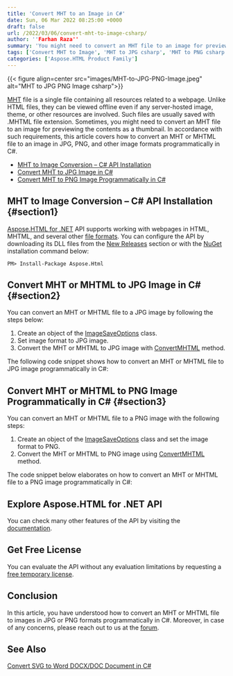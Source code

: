```yaml
---
title: 'Convert MHT to an Image in C#'
date: Sun, 06 Mar 2022 08:25:00 +0000
draft: false
url: /2022/03/06/convert-mht-to-image-csharp/
author: ''Farhan Raza''
summary: 'You might need to convert an MHT file to an image for previewing the contents as a thumbnail. In accordance with such requirements, this article covers how to **convert an MHT or MHTML file to an image in JPG, PNG, and other image formats programmatically in C#.**'
tags: ['Convert MHT to Image', 'MHT to JPG csharp', 'MHT to PNG csharp']
categories: ['Aspose.HTML Product Family']
---
```




{{< figure align=center src="images/MHT-to-JPG-PNG-Image.jpeg" alt="MHT to JPG PNG Image csharp">}}


[MHT][1] file is a single file containing all resources related to a webpage. Unlike HTML files, they can be viewed offline even if any server-hosted image, theme, or other resources are involved. Such files are usually saved with .MHTML file extension. Sometimes, you might need to convert an MHT file to an image for previewing the contents as a thumbnail. In accordance with such requirements, this article covers how to convert an MHT or MHTML file to an image in JPG, PNG, and other image formats programmatically in C#.

*   [MHT to Image Conversion – C# API Installation][2]
*   [Convert MHT to JPG Image in C#][3]
*   [Convert MHT to PNG Image Programmatically in C#][4]

## MHT to Image Conversion – C# API Installation {#section1}

[Aspose.HTML for .NET][5] API supports working with webpages in HTML, MHTML, and several other [file formats][6]. You can configure the API by downloading its DLL files from the [New Releases][7] section or with the [NuGet][8] installation command below:

```
PM> Install-Package Aspose.Html
```

## Convert MHT or MHTML to JPG Image in C# {#section2}

You can convert an MHT or MHTML file to a JPG image by following the steps below:

1.  Create an object of the [ImageSaveOptions][9] class.
2.  Set image format to JPG image.
3.  Convert the MHT or MHTML to JPG image with [ConvertMHTML][10] method.

The following code snippet shows how to convert an MHT or MHTML file to JPG image programmatically in C#:



## Convert MHT or MHTML to PNG Image Programmatically in C# {#section3}

You can convert an MHT or MHTML file to a PNG image with the following steps:

1.  Create an object of the [ImageSaveOptions][11] class and set the image format to PNG.
2.  Convert the MHT or MHTML to PNG image using [ConvertMHTML][12] method.

The code snippet below elaborates on how to convert an MHT or MHTML file to a PNG image programmatically in C#:



## Explore Aspose.HTML for .NET API

You can check many other features of the API by visiting the [documentation][13].

## Get Free License

You can evaluate the API without any evaluation limitations by requesting a [free temporary license][14].

## Conclusion

In this article, you have understood how to convert an MHT or MHTML file to images in JPG or PNG formats programmatically in C#. Moreover, in case of any concerns, please reach out to us at the [forum][15].

## See Also

[Convert SVG to Word DOCX/DOC Document in C#][16]




[1]: https://docs.fileformat.com/web/mht/
[2]: #section1
[3]: #section2
[4]: #section3
[5]: https://products.aspose.com/html/net/
[6]: https://docs.aspose.com/html/net/getting-started/supported-file-formats/
[7]: https://downloads.aspose.com/html/net
[8]: https://www.nuget.org/packages/Aspose.Html/
[9]: https://apireference.aspose.com/html/net/aspose.html.saving/imagesaveoptions
[10]: https://apireference.aspose.com/html/net/aspose.html.converters/converter/methods/convertmhtml/index
[11]: https://apireference.aspose.com/html/net/aspose.html.saving/imagesaveoptions
[12]: https://apireference.aspose.com/html/net/aspose.html.converters/converter/methods/convertmhtml/index
[13]: https://docs.aspose.com/html/net/
[14]: https://purchase.aspose.com/temporary-license
[15]: https://forum.aspose.com/c/html
[16]: https://blog.aspose.com/2022/03/04/convert-svg-word-docx-csharp/




